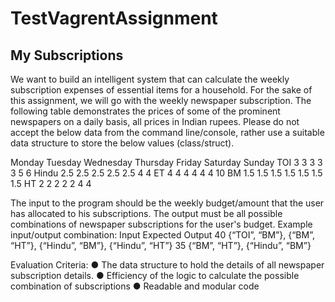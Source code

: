 # TestVagrentAssignment
## My Subscriptions

We want to build an intelligent system that can calculate the weekly subscription expenses of
essential items for a household. For the sake of this assignment, we will go with the weekly
newspaper subscription. The following table demonstrates the prices of some of the prominent
newspapers on a daily basis, all prices in Indian rupees.
Please do not accept the below data from the command line/console, rather use a suitable data
structure to store the below values (class/struct).

Monday Tuesday Wednesday Thursday Friday Saturday Sunday
TOI 3 3 3 3 3 5 6
Hindu 2.5 2.5 2.5 2.5 2.5 4 4
ET 4 4 4 4 4 4 10
BM 1.5 1.5 1.5 1.5 1.5 1.5 1.5
HT 2 2 2 2 2 4 4

The input to the program should be the weekly budget/amount that the user has allocated to his
subscriptions. The output must be all possible combinations of newspaper subscriptions for
the user's budget.
Example input/output combination:
Input Expected Output
40 {“TOI”, “BM”}, {“BM”, “HT”}, {“Hindu”, “BM”}, {“Hindu”, “HT”}
35 {“BM”, “HT”}, {“Hindu”, “BM”}

Evaluation Criteria:
● The data structure to hold the details of all newspaper subscription details.
● Efficiency of the logic to calculate the possible combination of subscriptions
● Readable and modular code
